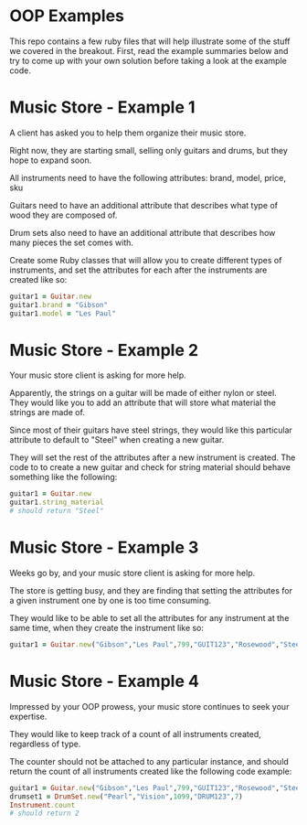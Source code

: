 OOP Examples
============

This repo contains a few ruby files that will help illustrate some of the stuff we covered in the breakout. First, read the example summaries below and try to come up with your own solution before taking a look at the example code.


Music Store - Example 1
============

A client has asked you to help them organize their music store.

Right now, they are starting small, selling only guitars and drums, but they hope to expand soon.

All instruments need to have the following attributes: brand, model, price, sku

Guitars need to have an additional attribute that describes what type of wood they are composed of.

Drum sets also need to have an additional attribute that describes how many pieces the set comes with.

Create some Ruby classes that will allow you to create different types of instruments, and set the attributes for each after the instruments are created like so:

```ruby
guitar1 = Guitar.new
guitar1.brand = "Gibson"
guitar1.model = "Les Paul"
```

Music Store - Example 2
============

Your music store client is asking for more help.

Apparently, the strings on a guitar will be made of either nylon or steel. They would like you to add an attribute that will store what material the strings are made of.

Since most of their guitars have steel strings, they would like this particular attribute to default to "Steel" when creating a new guitar.

They will set the rest of the attributes after a new instrument is created. The code to to create a new guitar and check for string material should behave something like the following:

```ruby
guitar1 = Guitar.new
guitar1.string_material
# should return "Steel"
```


Music Store - Example 3
============

Weeks go by, and your music store client is asking for more help. 

The store is getting busy, and they are finding that setting the attributes for a given instrument one by one is too time consuming. 

They would like to be able to set all the attributes for any instrument at the same time, when they create the instrument like so:

```ruby
guitar1 = Guitar.new("Gibson","Les Paul",799,"GUIT123","Rosewood","Steel")
```

Music Store - Example 4
============

Impressed by your OOP prowess, your music store continues to seek your expertise.

They would like to keep track of a count of all instruments created, regardless of type.

The counter should not be attached to any particular instance, and should return the count of all instruments created like the following code example:

```ruby
guitar1 = Guitar.new("Gibson","Les Paul",799,"GUIT123","Rosewood","Steel")
drumset1 = DrumSet.new("Pearl","Vision",1099,"DRUM123",7)
Instrument.count
# should return 2
```








